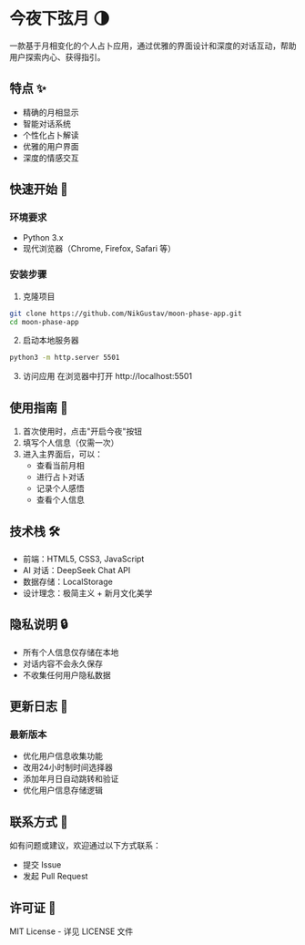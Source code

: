 # 今夜下弦月 🌗

一款基于月相变化的个人占卜应用，通过优雅的界面设计和深度的对话互动，帮助用户探索内心、获得指引。

## 特点 ✨

- 精确的月相显示
- 智能对话系统
- 个性化占卜解读
- 优雅的用户界面
- 深度的情感交互

## 快速开始 🚀

### 环境要求

- Python 3.x
- 现代浏览器（Chrome, Firefox, Safari 等）

### 安装步骤

1. 克隆项目
```bash
git clone https://github.com/NikGustav/moon-phase-app.git
cd moon-phase-app
```

2. 启动本地服务器
```bash
python3 -m http.server 5501
```

3. 访问应用
在浏览器中打开 http://localhost:5501

## 使用指南 📖

1. 首次使用时，点击"开启今夜"按钮
2. 填写个人信息（仅需一次）
3. 进入主界面后，可以：
   - 查看当前月相
   - 进行占卜对话
   - 记录个人感悟
   - 查看个人信息

## 技术栈 🛠

- 前端：HTML5, CSS3, JavaScript
- AI 对话：DeepSeek Chat API
- 数据存储：LocalStorage
- 设计理念：极简主义 + 新月文化美学

## 隐私说明 🔒

- 所有个人信息仅存储在本地
- 对话内容不会永久保存
- 不收集任何用户隐私数据

## 更新日志 📝

### 最新版本
- 优化用户信息收集功能
- 改用24小时制时间选择器
- 添加年月日自动跳转和验证
- 优化用户信息存储逻辑

## 联系方式 📮

如有问题或建议，欢迎通过以下方式联系：
- 提交 Issue
- 发起 Pull Request

## 许可证 📄

MIT License - 详见 LICENSE 文件 